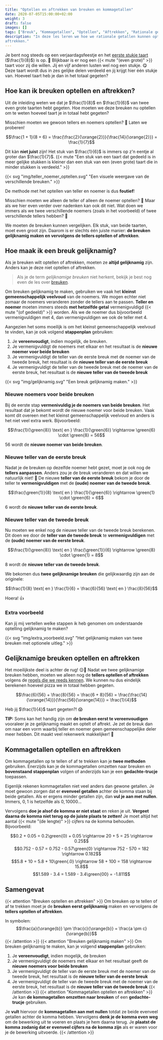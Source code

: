 ```yaml
---
title: "Optellen en aftrekken van breuken en kommagetallen"
date: 2020-07-05T15:00:00+02:00
weight: 3
draft: false
images: []
tags: ["Breuk", "Kommagetallen", "Optellen", "Aftrekken", "Rationale getallen", "Bewerkingen"]
description: "In deze les leren we hoe we rationale getallen kunnen optellen en
aftrekken."
---
```

Je bent nog steeds op een verjaardagsfeestje en het [eerste stukje taart](../breuken/) ($\frac{1}{8}$) is op. 🍰 Blijkbaar is er nog een {{< mute "(even grote)" >}} taart voor zij die willen. Jij en vijf anderen lusten wel nog een stukje. 😋 Deze taart wordt dus in zes gelijke delen verdeeld en jij krijgt hier één stukje van. Hoeveel taart heb je dan in het totaal gegeten? 

## Hoe kan ik breuken optellen en aftrekken?
Uit de inleiding weten we dat je $\frac{1}{8}$ en $\frac{1}{6}$ van twee even grote taarten hebt gegeten. Hoe moeten we deze breuken nu optellen om te weten hoeveel taart je in totaal hebt gegeten?

Misschien moeten we gewoon tellers en noemers optellen? 🧐 Laten we proberen!

$$\frac{1 + 1}{8 + 6} = \frac{\frac{2}{\orange{2}}}{\frac{14}{\orange{2}}} = \frac{1}{7}$$ 

Dit kàn **niet juist** zijn! Het stuk van $\frac{1}{6}$ is immers op z'n eentje al groter dan $\frac{1}{7}$. {{< mute "Een stuk van een taart dat gedeeld is in meer gelijke stukken is kleiner dan een stuk van een (even grote) taart die in minder stukken is verdeeld." >}} 

{{< svg "img/teller_noemer_optellen.svg" "Een visuele weergave van de verschillende breuken." >}}

De methode met het optellen van teller en noemer is dus **foutief**!

Misschien moeten we alleen de teller of alleen de noemer optellen? 🤨 Maar als we hier even verder over nadenken kan ook dit niet. Wat doen we immers als we twee verschillende noemers (zoals in het voorbeeld) of twee verschillende tellers hebben? 🤔

We moeten de breuken kunnen vergelijken. Elk stuk, van beide taarten, moet even groot zijn. Daarom is er slechts één juiste manier: **de breuken gelijknamig maken en vervolgens de tellers optellen of aftrekken**.

## Hoe maak ik een breuk gelijknamig?
Als je breuken wilt optellen of aftrekken, moeten ze **altijd gelijknamig** zijn. Anders kan je deze niet optellen of aftrekken.

> Als je de term *gelijknamige breuken* niet herkent, bekijk je best nog even de les over [breuken](../breuken/).

Om breuken gelijknamig te maken, gebruiken we vaak het **kleinst gemeenschappelijk veelvoud** van de noemers. We mogen echter niet zomaar de noemers veranderen zonder de tellers aan te passen. **Teller en noemer** moeten immers steeds **met hetzelfde getal** vermenigvuldigd {{< mute "(of gedeeld)" >}} worden. Als we de noemer dus bijvoorbeeld vermenigvuldigen met $4$, dan vermenigvuldigen we ook de teller met $4$.

Aangezien het soms moeilijk is om het kleinst gemeenschappelijk veelvoud te vinden, kan je ook volgend **stappenplan** gebruiken:
1. Je **vereenvoudigt**, indien mogelijk, de breuken.
2. Je vermenigvuldigt de noemers met elkaar en het resultaat is de **nieuwe noemer voor beide breuken**
3. Je vermenigvuldigt de teller van de eerste breuk met de noemer van de tweede breuk, het resultaat is de **nieuwe teller van de eerste breuk**
4. Je vermenigvuldigt de teller van de tweede breuk met de noemer van de eerste breuk, het resultaat is de **nieuwe teller van de tweede breuk**

{{< svg "img/gelijknamig.svg" "Een breuk gelijknamig maken." >}}

### Nieuwe noemers voor beide breuken
Bij de eerste stap **vermenivuldig je de noemers van beide breuken**. Het resultaat dat je bekomt wordt de nieuwe noemer voor beide breuken. Vaak komt dit overeen met het kleinst gemeenschappelijk veelvoud en anders is het niet veel extra werk. Bijvoorbeeld:

$$\frac{1}{\green{8}} \text{ en } \frac{1}{\green{6}} \rightarrow \green{6} \cdot \green{8} = 56$$ 

$56$ wordt de **nieuwe noemer van beide breuken**.

### Nieuwe teller van de eerste breuk
Nadat je de breuken op dezelfde noemer hebt gezet, moet je ook nog de **tellers aanpassen**. Anders zou je de breuk veranderen en dat willen we natuurlijk niet! 🙅 De nieuwe **teller van de eerste breuk** bekom je door de teller te **vermenigvuldigen** met de **(oude) noemer van de tweede breuk**.

$$\frac{\green{1}}{8} \text{ en } \frac{1}{\green{6}} \rightarrow \green{1} \cdot \green{6} = 6$$

$6$ wordt de **nieuwe teller van de eerste breuk**.

### Nieuwe teller van de tweede breuk
Nu moeten we enkel nog de nieuwe teller van de tweede breuk berekenen. Dit doen we door de **teller van de tweede breuk** te **vermenigvuldigen** met de **(oude) noemer van de eerste breuk**.

$$\frac{1}{\green{8}} \text{ en } \frac{\green{1}}{6} \rightarrow \green{8} \cdot \green{1} = 8$$

$8$ wordt de **nieuwe teller van de tweede breuk**. 

We bekomen dus **twee gelijknamige breuken** die gelijkwaardig zijn aan de originele: 

$$\frac{1}{8} \text{ en } \frac{1}{6} = \frac{6}{56} \text{ en } \frac{8}{56}$$

Hoera! 👍

### Extra voorbeeld
Kan jij mij vertellen welke stappen ik heb genomen om onderstaande optelling gelijknamig te maken?

{{< svg "img/extra_voorbeeld.svg" "Het gelijknamig maken van twee breuken met optionele uitleg." >}}

## Gelijknamige breuken optellen en aftrekken
Het moeilijkste deel is achter de rug! 😌🎉 Nadat we twee gelijknamige breuken hebben, moeten we alleen nog de **tellers optellen of aftrekken** volgens de [regels die we reeds kennen](../rekenen_gehele_getallen). We kunnen nu dus eindelijk berekenen hoeveel pizza we in totaal hebben gegeten.

$$\frac{6}{56} + \frac{8}{56} = \frac{6 + 8}{56} = \frac{\frac{14}{\orange{14}}}{\frac{56}{\orange{14}}} = \frac{1}{4}$$ 

Heb jij $\frac{1}{4}$ taart gegeten?! 😱

**TIP:** Soms kan het handig zijn om **de breuken eerst te vereenvoudigen** vooraleer je ze gelijknamig maakt en optelt of aftrekt. Je zet de breuk dan om naar een vorm waarbij teller en noemer geen gemeenschappelijke deler meer hebben. Dit maakt veel rekenwerk makkelijker! 💪

## Kommagetallen optellen en aftrekken
Om kommagetallen op te tellen of af te trekken kan je **twee methoden** gebruiken. Enerzijds kan je de kommagetallen omzetten naar breuken en **bovenstaand stappenplan** volgen of anderzijds kan je een **gedachte-trucje** toepassen.

Eigenlijk rekenen kommagetallen niet veel anders dan gewone getallen. Je moet gewoon zorgen dat er **evenveel getallen** achter de komma staan bij beide getallen. Als er ergens minder getallen zijn, dan **vul je aan met nullen**. Immers, $0{,}1$ is hetzelfde als $0{,}10000...$ 

Vervolgens **doe je alsof de komma er niet staat** en reken je uit. **Vergeet daarna de komma niet terug op de juiste plaats te zetten!** Je moet altijd het aantal {{< mute "(de lengte)" >}} cijfers na de komma behouden. Bijvoorbeeld:

$$0.2 + 0.05 = 0.2\green{0} + 0.05 \rightarrow 20 + 5 = 25 \rightarrow 0.25$$
$$0.752 - 0.57 = 0.752 - 0.57\green{0} \rightarrow 752 - 570 = 182 \rightarrow 0.182$$
$$5.8 + 10 = 5.8 + 10\green{.0} \rightarrow 58 + 100 = 158 \rightarrow 15.8$$
$$1.589 - 3.4 = 1.589 - 3.4\green{00} = -1.811$$
 

## Samengevat
{{< attention "Breuken optellen en aftrekken" >}}
Om breuken op te tellen of af te trekken moet je de **breuken eerst gelijknamig** maken en vervolgens de **tellers optellen of aftrekken**.

In symbolen:
$$\frac{a}{\orange{b}} \pm \frac{c}{\orange{b}} = \frac{a \pm c}{\orange{b}}$$
{{< /attention >}}
{{< attention "Breuken gelijknamig maken" >}}
Om breuken gelijknamig te maken, kan je volgend **stappenplan** gebruiken:
1. Je **vereenvoudigt**, indien mogelijk, de breuken
2. Je vermenigvuldigt de noemers met elkaar en het resultaat geeft de **nieuwe noemers voor beide breuken**
3. Je vermenigvuldigt de teller van de eerste breuk met de noemer van de tweede breuk, het resultaat is de **nieuwe teller van de eerste breuk**
4. Je vermenigvuldigt de teller van de tweede breuk met de noemer van de eerste breuk, het resultaat is de **nieuwe teller van de tweede breuk**
{{< /attention >}}
{{< attention "Kommagetallen optellen en aftrekken" >}}
Je kan **de kommagetallen omzetten naar breuken** of een **gedachte-trucje** gebruiken. 

Je **vult** hiervoor de **kommagetallen aan met nullen** totdat ze beide evenveel getallen achter de komma hebben. Vervolgens **denk je de komma even weg** om de bewerking uit te voeren en plaats je hem daarna terug. Je **plaatst de komma zodanig dat er evenveel cijfers na de komma zijn** als er waren voor je de bewerking uitvoerde.
{{< /attention >}}